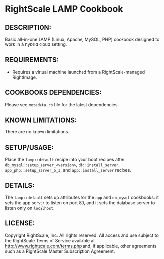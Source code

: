 # RightScale LAMP Cookbook

## DESCRIPTION:

Basic all-in-one LAMP (Linux, Apache, MySQL, PHP) cookbook designed to work in a
hybrid cloud setting.

## REQUIREMENTS:

* Requires a virtual machine launched from a RightScale-managed RightImage.

## COOKBOOKS DEPENDENCIES:

Please see `metadata.rb` file for the latest dependencies.

## KNOWN LIMITATIONS:

There are no known limitations.

## SETUP/USAGE:

Place the `lamp::default` recipe into your boot recipes after
`db_mysql::setup_server_<version>`, `db::install_server`,
`app_php::setup_server_5_3`, and `app::install_server` recipes.

## DETAILS:

The `lamp::default` sets up attributes for the `app` and `db_mysql` cookbooks:
it sets the app server to listen on port 80, and it sets the database server to
listen only on `localhost`.

## LICENSE:

Copyright RightScale, Inc. All rights reserved.
All access and use subject to the RightScale Terms of Service available at
http://www.rightscale.com/terms.php and, if applicable, other agreements
such as a RightScale Master Subscription Agreement.
